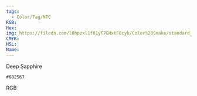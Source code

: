 ```yaml
---
tags:
  - Color/Tag/NTC
RGB:
Hex:
img: https://filedn.com/l0hpzxl1f01yT7GHxtF8cyk/Color%20Snake/standard_csv_to_svg/082567.svg
CMYK:
HSL:
Name:
---
```

Deep Sapphire
```palette
#082567
```
RGB
